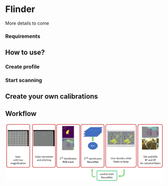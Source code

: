 # Flinder

More details to come

### Requirements

## How to use?

### Create profile

### Start scanning

## Create your own calibrations

## Workflow

<p align = "center">
<img src="images/workflow.PNG" width=900>
</p>